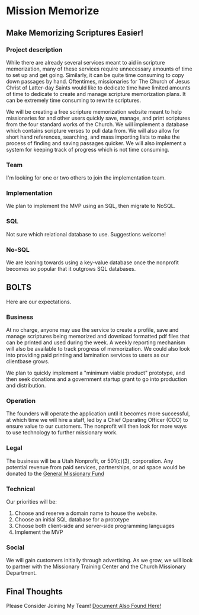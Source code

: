 # Mission Memorize

## Make Memorizing Scriptures Easier!

### Project description

While there are already several services meant to aid in scripture memorization, many of these services require unnecessary amounts of time to set up and get going.  Similarly, it can be quite time consuming to copy down passages by hand.  Oftentimes, missionaries for The Church of Jesus Christ of Latter-day Saints would like to dedicate time have limited amounts of time to dedicate to create and manage scripture memorization plans.  It can be extremely time consuming to rewrite scriptures.

We will be creating a free scripture memorization website meant to help missionaries for and other users quickly save, manage, and print scriptures from the four standard works of the Church.  We will implement a database which contains scripture verses to pull data from.  We will also allow for short hand references, searching, and mass importing lists to make the process of finding and saving passages quicker. We will also implement a system for keeping track of progress which is not time consuming.

### Team
I'm looking for one or two others to join the implementation team.

### Implementation
We plan to implement the MVP using an SQL, then migrate to NoSQL.

### SQL
Not sure which relational database to use. Suggestions welcome!

### No-SQL
We are leaning towards using a key-value database once the nonprofit becomes so popular that it outgrows SQL databases.

## BOLTS
Here are our expectations.

### Business
At no charge, anyone may use the service to create a profile, save and manage scriptures being memorized and download formatted pdf files that can be printed and used during the week.  A weekly reporting mechanism will also be available to track progress of memorization.
We could also look into providing paid printing and lamination services to users as our clientbase grows.

We plan to quickly implement a "minimum viable product" prototype, and then seek donations and a government startup grant to go into production and distribution.

### Operation
The founders will operate the application until it becomes more successful, at which time we will hire a staff, led by a Chief Operating Officer (COO) to ensure value to our customers.  The nonprofit will then look for more ways to use technology to further missionary work.

### Legal
The business will be a Utah Nonprofit, or 501(c)(3), corporation.  Any potential revenue from paid services, partnerships, or ad space would be donated to the [General Missionary Fund](https://philanthropies.churchofjesuschrist.org/missionary)


### Technical
Our priorities will be:
1. Choose and reserve a domain name to house the website.
2. Choose an initial SQL database for a prototype
3. Choose both client-side and server-side programming languages
4. Implement the MVP


### Social
We will gain customers initially through advertising.  As we grow, we will look to partner with the Missionary Training Center and the Church Missionary Department.

## Final Thoughts
Please Consider Joining My Team! [Document Also Found Here!](https://docs.google.com/document/d/16eae4M3wie8OWqitwOnH6zMvAr0P9lTOFWCDjdwaKy0/edit?usp=sharing)


